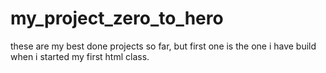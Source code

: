 # my_project_zero_to_hero
these are my best done projects so far, but first one is the one  i have build when i started my first html class.
